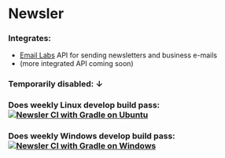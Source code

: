 # Newsler

### Integrates:
 - [Email Labs](https://emaillabs.io/) API for sending newsletters and business e-mails
 - (more integrated API coming soon)

### Temporarily disabled: &darr;

### Does weekly Linux develop build pass: [![Newsler CI with Gradle on Ubuntu](https://github.com/Pumbakos/Newsler/actions/workflows/gradle-build-ubuntu-jdk17.yml/badge.svg?event=schedule)](https://github.com/Pumbakos/Newsler/actions/workflows/gradle-build-ubuntu-jdk17.yml)

### Does weekly Windows develop build pass: [![Newsler CI with Gradle on Windows](https://github.com/Pumbakos/Newsler/actions/workflows/gradle-build-windows-jdk17.yml/badge.svg?event=schedule)](https://github.com/Pumbakos/Newsler/actions/workflows/gradle-build-windows-jdk17.yml)